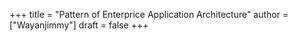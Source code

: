 +++
title = "Pattern of Enterprice Application Architecture"
author = ["Wayanjimmy"]
draft = false
+++
